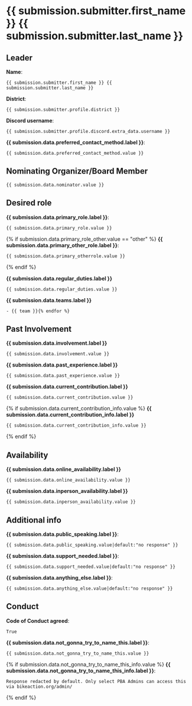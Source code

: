 # {{ submission.submitter.first_name }} {{ submission.submitter.last_name }}

## Leader

**Name**:
```
{{ submission.submitter.first_name }} {{ submission.submitter.last_name }}
```

**District**:
```
{{ submission.submitter.profile.district }}
```

**Discord username**:
```
{{ submission.submitter.profile.discord.extra_data.username }}
```

**{{ submission.data.preferred_contact_method.label }}**:
```
{{ submission.data.preferred_contact_method.value }}
```

## Nominating Organizer/Board Member
```
{{ submission.data.nominator.value }}
```

## Desired role

**{{ submission.data.primary_role.label }}**:
```
{{ submission.data.primary_role.value }}
```

{% if submission.data.primary_role_other.value == "other" %}
**{{ submission.data.primary_other_role.label }}**:
```
{{ submission.data.primary_otherrole.value }}
```
{% endif %}

**{{ submission.data.regular_duties.label }}**
```
{{ submission.data.regular_duties.value }}
```

**{{ submission.data.teams.label }}**
```{% for team in submission.data.teams.value %}
- {{ team }}{% endfor %}
```

## Past Involvement

**{{ submission.data.involvement.label }}**
```
{{ submission.data.involvement.value }}
```

**{{ submission.data.past_experience.label }}**
```
{{ submission.data.past_experience.value }}
```

**{{ submission.data.current_contribution.label }}**
```
{{ submission.data.current_contribution.value }}
```

{% if submission.data.current_contribution_info.value %}
**{{ submission.data.current_contribution_info.label }}**
```
{{ submission.data.current_contribution_info.value }}
```
{% endif %}

## Availability

**{{ submission.data.online_availability.label }}**
```
{{ submission.data.online_availability.value }}
```

**{{ submission.data.inperson_availability.label }}**
```
{{ submission.data.inperson_availability.value }}
```

## Additional info

**{{ submission.data.public_speaking.label }}**:
```
{{ submission.data.public_speaking.value|default:"no response" }}
```

**{{ submission.data.support_needed.label }}**:
```
{{ submission.data.support_needed.value|default:"no response" }}
```

**{{ submission.data.anything_else.label }}**:
```
{{ submission.data.anything_else.value|default:"no response" }}
```

## Conduct

**Code of Conduct agreed**:
```
True
```

**{{ submission.data.not_gonna_try_to_name_this.label }}**:
```
{{ submission.data.not_gonna_try_to_name_this.value }}
```

{% if submission.data.not_gonna_try_to_name_this_info.value %}
**{{ submission.data.not_gonna_try_to_name_this_info.label }}**:
```
Response redacted by default. Only select PBA Admins can access this via bikeaction.org/admin/
```
{% endif %}
